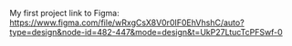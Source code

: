 My first project
link to Figma: https://www.figma.com/file/wRxgCsX8V0r0IF0EhVhshC/auto?type=design&node-id=482-447&mode=design&t=UkP27LtucTcPFSwf-0
